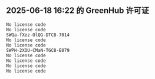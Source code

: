 ## 2025-06-18 16:22 的 GreenHub 许可证
```
No license code
No license code
SWQa-fXez-OlQG-DTC8-7014
No license code
No license code
SWPH-2XOU-CMaN-TGC8-E079
No license code
No license code
No license code
No license code
```
